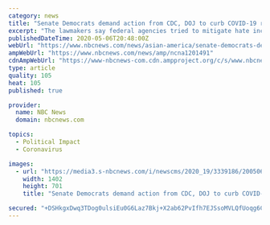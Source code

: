 ```yaml
---
category: news
title: "Senate Democrats demand action from CDC, DOJ to curb COVID-19 racism"
excerpt: "The lawmakers say federal agencies tried to mitigate hate incidents after the SARS outbreak and 9/11, but so far not for pandemic-related racism."
publishedDateTime: 2020-05-06T20:48:00Z
webUrl: "https://www.nbcnews.com/news/asian-america/senate-democrats-demand-action-cdc-doj-curb-covid-19-racism-n1201491"
ampWebUrl: "https://www.nbcnews.com/news/amp/ncna1201491"
cdnAmpWebUrl: "https://www-nbcnews-com.cdn.ampproject.org/c/s/www.nbcnews.com/news/amp/ncna1201491"
type: article
quality: 105
heat: 105
published: true

provider:
  name: NBC News
  domain: nbcnews.com

topics:
  - Political Impact
  - Coronavirus

images:
  - url: "https://media3.s-nbcnews.com/i/newscms/2020_19/3339186/200506-hirono-booker-al-1158_6e091e9f63004a0a3cadb0cfcf8d6417.jpg"
    width: 1402
    height: 701
    title: "Senate Democrats demand action from CDC, DOJ to curb COVID-19 racism"

secured: "+DSHkgxDwq3TDog0ulsiEu0G6Laz7Bkj+X2ab62PvIfh7EJSsoMVLQfUoqg6CMxPu/gXYbODCjSd2/9pB9tHVsBhuEgq1EUAGSzA4cUrj1M5MDJ7VlT2udU5qQU+iniOot5LaUe2Ply29xCjeKI6fs8wXW7npLv3I4+rmRh3J+Ug3LNexNnGoukddI+YgVke2TSGHDk34JUs7B1aMgaKyclgfSIWnyX2EfPqRUGY63INQh3E0MYKAeJ0XjLCv/Dk+wOSJ2IiM8iP3IOJpsIR3qYCne2DUdsSqn29FBzL5P5FyfiisvuAWJwlJbAs2Dw+HrTi1Ws/2rjHCh/0AJ3a/b09u6fwim23/sFVRhEuwJKNIGIRhr8TFoaYlX/T8z13g72CWHkJNO0WXXE5HZNJHi6wabNtsDP+lqD6JwzcHiJwv6kQQ/FwbF7JXi9Nn8jIfxCeNBeM6NrAi46bkdThYzA5aHCJsKLL/8D8Fx5skJk=;LDE+CnafhhLgfXTD26Em/A=="
---
```


